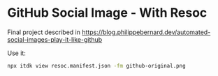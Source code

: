 # GitHub Social Image - With Resoc

Final project described in https://blog.philippebernard.dev/automated-social-images-play-it-like-github

Use it:

```bash
npx itdk view resoc.manifest.json -fm github-original.png
```
